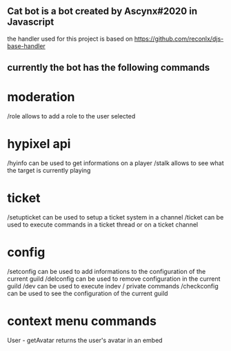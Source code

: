## Cat bot is a bot created by Ascynx#2020 in Javascript
the handler used for this project is based on https://github.com/reconlx/djs-base-handler


## currently the bot has the following commands

# moderation

/role allows to add a role to the user selected
# hypixel api

/hyinfo can be used to get informations on a player
/stalk allows to see what the target is currently playing
# ticket

/setupticket can be used to setup a ticket system in a channel
/ticket can be used to execute commands in a ticket thread or on a ticket channel
# config

/setconfig can be used to add informations to the configuration of the current guild
/delconfig can be used to remove configuration in the current guild
/dev can be used to execute indev / private commands
/checkconfig can be used to see the configuration of the current guild
# context menu commands

User - getAvatar returns the user's avatar in an embed